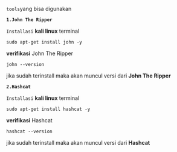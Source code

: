 `tools`yang bisa digunakan

**`1.John The Ripper`**

`Installasi` **kali linux** terminal
```shell
sudo apt-get install john -y
```
**verifikasi** John The Ripper
```shell
john --version
```
jika sudah terinstall maka akan muncul versi dari **John The Ripper**

**`2.Hashcat`**

`Installasi` **kali linux** terminal
```shell
sudo apt-get install hashcat -y
```
**verifikasi** Hashcat
```shell
hashcat --version
```
jika sudah terinstall maka akan muncul versi dari **Hashcat**
